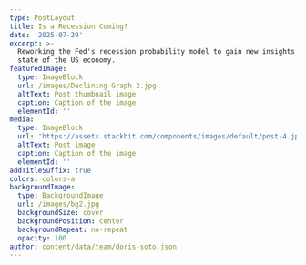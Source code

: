 ```yaml
---
type: PostLayout
title: Is a Recession Coming?
date: '2025-07-29'
excerpt: >-
  Reworking the Fed's recession probability model to gain new insights into the
  state of the US economy.
featuredImage:
  type: ImageBlock
  url: /images/Declining Graph 2.jpg
  altText: Post thumbnail image
  caption: Caption of the image
  elementId: ''
media:
  type: ImageBlock
  url: 'https://assets.stackbit.com/components/images/default/post-4.jpeg'
  altText: Post image
  caption: Caption of the image
  elementId: ''
addTitleSuffix: true
colors: colors-a
backgroundImage:
  type: BackgroundImage
  url: /images/bg2.jpg
  backgroundSize: cover
  backgroundPosition: center
  backgroundRepeat: no-repeat
  opacity: 100
author: content/data/team/doris-soto.json
---
```

